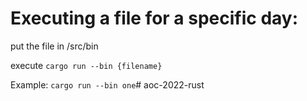 # Executing a file for a specific day:

put the file in /src/bin 

execute `cargo run --bin {filename}`

Example:
`cargo run --bin one`# aoc-2022-rust
